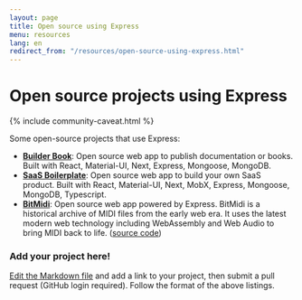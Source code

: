 ```yaml
---
layout: page
title: Open source using Express
menu: resources
lang: en
redirect_from: "/resources/open-source-using-express.html"
---
```


# Open source projects using Express

{% include community-caveat.html %}

Some open-source projects that use Express:

- **[Builder Book](https://github.com/builderbook/builderbook)**: Open source web app to publish documentation or books. Built with React, Material-UI, Next, Express, Mongoose, MongoDB.
- **[SaaS Boilerplate](https://github.com/async-labs/saas)**: Open source web app to build your own SaaS product. Built with React, Material-UI, Next, MobX, Express, Mongoose, MongoDB, Typescript.
- **[BitMidi](https://bitmidi.com)**: Open source web app powered by Express. BitMidi is a historical archive of MIDI files from the early web era. It uses the latest modern web technology including WebAssembly and Web Audio to bring MIDI back to life. ([source code](https://github.com/feross/bitmidi.com))

### Add your project here!

[Edit the Markdown file](https://github.com/expressjs/expressjs.com/blob/gh-pages/en/resources/open-source-using-express.md) and add a link to your project, then submit a pull request (GitHub login required).  Follow the format of the above listings.
